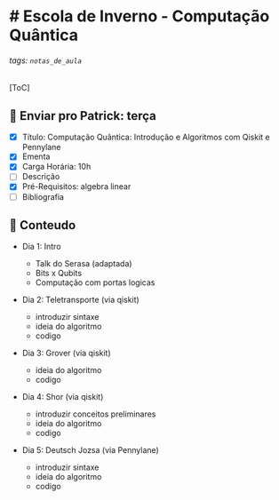 # # Escola de Inverno - Computação Quântica

###### tags: `notas_de_aula`

[ToC]

## :memo: Enviar pro Patrick: terça
- [x] Título: Computação Quântica: Introdução e Algoritmos com Qiskit e Pennylane
- [x] Ementa
- [x] Carga Horária: 10h
- [ ] Descrição
- [x] Pré-Requisitos: algebra linear
- [ ] Bibliografia

## :memo: Conteudo
- Dia 1: Intro
    - Talk do Serasa (adaptada)
    - Bits x Qubits
    - Computação com portas logicas
    
- Dia 2: Teletransporte (via qiskit) 
    - introduzir sintaxe
    - ideia do algoritmo
    - codigo

- Dia 3: Grover (via qiskit) 
    - ideia do algoritmo
    - codigo

- Dia 4: Shor (via qiskit)
    - introduzir conceitos preliminares
    - ideia do algoritmo
    - codigo

- Dia 5: Deutsch Jozsa (via Pennylane)
    - introduzir sintaxe
    - ideia do algoritmo
    - codigo

